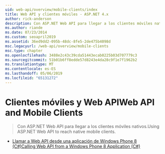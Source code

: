 ```yaml
---
uid: web-api/overview/mobile-clients/index
title: Web API y clientes móviles - ASP.NET 4.x
author: rick-anderson
description: Con ASP.NET Web API para llegar a los clientes móviles nativos.
ms.author: riande
ms.date: 07/23/2014
ms.custom: seoapril2019
ms.assetid: 36ed9dd2-095b-48dc-8fe5-2de475b4098d
msc.legacyurl: /web-api/overview/mobile-clients
msc.type: chapter
ms.openlocfilehash: 3488e2c43c39cda51443ecab0225b03d707779c3
ms.sourcegitcommit: 51b01b6ff8edde57d8243e4da28c9f1e7f1962b2
ms.translationtype: MT
ms.contentlocale: es-ES
ms.lasthandoff: 05/06/2019
ms.locfileid: "65131272"
---
```

# <a name="web-api-and-mobile-clients"></a><span data-ttu-id="0e8cd-103">Clientes móviles y Web API</span><span class="sxs-lookup"><span data-stu-id="0e8cd-103">Web API and Mobile Clients</span></span>

> <span data-ttu-id="0e8cd-104">Con ASP.NET Web API para llegar a los clientes móviles nativos.</span><span class="sxs-lookup"><span data-stu-id="0e8cd-104">Using ASP.NET Web API to reach native mobile clients.</span></span>

- [<span data-ttu-id="0e8cd-105">Llamar a Web API desde una aplicación de Windows Phone 8 (C#)</span><span class="sxs-lookup"><span data-stu-id="0e8cd-105">Calling Web API from a Windows Phone 8 Application (C#)</span></span>](calling-web-api-from-a-windows-phone-8-application.md)
